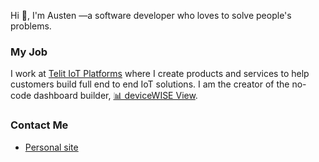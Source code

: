 Hi 👋, I'm Austen —a software developer who loves to solve people's problems.

### My Job
I work at [Telit IoT Platforms](https://www.telit.com/) where I create products and services to help customers build full end to end IoT solutions. I am the creator of the no-code dashboard builder, [📊 deviceWISE View](https://view.devicewise.com/).

### Contact Me
* [Personal site](https://austen.info)
